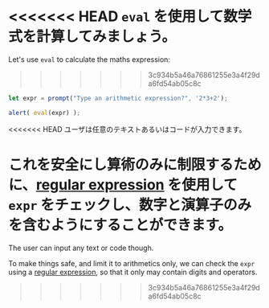 <<<<<<< HEAD
`eval` を使用して数学式を計算してみましょう。
=======
Let's use `eval` to calculate the maths expression:
>>>>>>> 3c934b5a46a76861255e3a4f29da6fd54ab05c8c

```js demo run
let expr = prompt("Type an arithmetic expression?", '2*3+2');

alert( eval(expr) );
```

<<<<<<< HEAD
ユーザは任意のテキストあるいはコードが入力できます。

これを安全にし算術のみに制限するために、[regular expression](info:regular-expressions) を使用して `expr` をチェックし、数字と演算子のみを含むようにすることができます。
=======
The user can input any text or code though.

To make things safe, and limit it to arithmetics only, we can check the `expr` using a [regular expression](info:regular-expressions), so that it only may contain digits and operators.
>>>>>>> 3c934b5a46a76861255e3a4f29da6fd54ab05c8c
